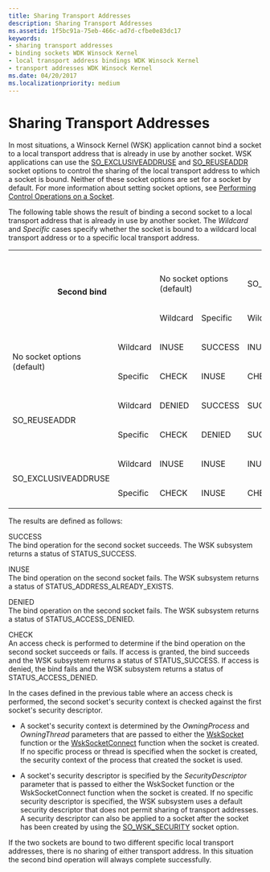 ```yaml
---
title: Sharing Transport Addresses
description: Sharing Transport Addresses
ms.assetid: 1f5bc91a-75eb-466c-ad7d-cfbe0e83dc17
keywords:
- sharing transport addresses
- binding sockets WDK Winsock Kernel
- local transport address bindings WDK Winsock Kernel
- transport addresses WDK Winsock Kernel
ms.date: 04/20/2017
ms.localizationpriority: medium
---
```


# Sharing Transport Addresses


In most situations, a Winsock Kernel (WSK) application cannot bind a socket to a local transport address that is already in use by another socket. WSK applications can use the [SO\_EXCLUSIVEADDRUSE](https://docs.microsoft.com/windows-hardware/drivers/network/so-exclusiveaddruse) and [SO\_REUSEADDR](https://docs.microsoft.com/windows-hardware/drivers/network/so-reuseaddr) socket options to control the sharing of the local transport address to which a socket is bound. Neither of these socket options are set for a socket by default. For more information about setting socket options, see [Performing Control Operations on a Socket](performing-control-operations-on-a-socket.md).

The following table shows the result of binding a second socket to a local transport address that is already in use by another socket. The *Wildcard* and *Specific* cases specify whether the socket is bound to a wildcard local transport address or to a specific local transport address.

 <table>
     <tr>
      <th colspan="2" rowspan="3">Second bind</th>
      <th colspan="6">First bind</th>
     </tr>
     <tr>
      <td colspan="2">
       <p>No socket options (default)
       </p>
      </td>
      <td colspan="2">
       <p>
        SO_REUSEADDR
       </p>
      </td>
      <td colspan="2">
       <p>
        SO_EXCLUSIVEADDRUSE
       </p>
      </td>
     </tr>
     <tr>
      <td>
       <p>
        Wildcard
       </p>
      </td>
      <td>
       <p>
        Specific
       </p>
      </td>
      <td>
       <p>
        Wildcard
       </p>
      </td>
      <td>
       <p>
        Specific
       </p>
      </td>
      <td>
       <p>
        Wildcard
       </p>
      </td>
      <td>
       <p>
        Specific
       </p>
      </td>
     </tr>
     <tr>
      <td rowspan="2">
       <p>
        No socket options (default)
       </p>
      </td>
      <td>
       <p>
        Wildcard
       </p>
      </td>
      <td>
       <p>INUSE</p>
      </td>
      <td>
       <p>SUCCESS</p>
      </td>
      <td>
       <p>INUSE</p>
      </td>
      <td>
       <p>SUCCESS</p>
      </td>
      <td>
       <p>INUSE</p>
      </td>
      <td>
       <p>SUCCESS</p>
      </td>
     </tr>
     <tr>
      <td>
       <p>
        Specific
       </p>
      </td>
      <td>
       <p>CHECK</p>
      </td>
      <td>
       <p>INUSE</p>
      </td>
      <td>
       <p>CHECK</p>
      </td>
      <td>
       <p>DENIED</p>
      </td>
      <td>
       <p>DENIED</p>
      </td>
      <td>
       <p>INUSE</p>
      </td>
     </tr>
     <tr>
      <td rowspan="2">
       <p>
        SO_REUSEADDR
       </p>
      </td>
      <td>
       <p>
        Wildcard
       </p>
      </td>
      <td>
       <p>DENIED</p>
      </td>
      <td>
       <p>SUCCESS</p>
      </td>
      <td>
       <p>SUCCESS</p>
      </td>
      <td>
       <p>SUCCESS</p>
      </td>
      <td>
       <p>DENIED</p>
      </td>
      <td>
       <p>SUCCESS</p>
      </td>
     </tr>
     <tr>
      <td>
       <p>
        Specific
       </p>
      </td>
      <td>
       <p>CHECK</p>
      </td>
      <td>
       <p>DENIED</p>
      </td>
      <td>
       <p>SUCCESS</p>
      </td>
      <td>
       <p>SUCCESS</p>
      </td>
      <td>
       <p>DENIED</p>
      </td>
      <td>
       <p>DENIED</p>
      </td>
     </tr>
     <tr>
      <td rowspan="2">
       <p>
        SO_EXCLUSIVEADDRUSE
       </p>
      </td>
      <td>
       <p>
        Wildcard
       </p>
      </td>
      <td>
       <p>INUSE</p>
      </td>
      <td>
       <p>INUSE</p>
      </td>
      <td>
       <p>INUSE</p>
      </td>
      <td>
       <p>INUSE</p>
      </td>
      <td>
       <p>INUSE</p>
      </td>
      <td>
       <p>INUSE</p>
      </td>
     </tr>
     <tr>
      <td>
       <p>
        Specific
       </p>
      </td>
      <td>
       <p>CHECK</p>
      </td>
      <td>
       <p>INUSE</p>
      </td>
      <td>
       <p>CHECK</p>
      </td>
      <td>
       <p>INUSE</p>
      </td>
       <td>
       <p>DENIED</p>
      </td>
      <td>
       <p>INUSE</p>
      </td>
     </tr>
    </table>    

The results are defined as follows:

<a href="" id="success"></a>SUCCESS  
The bind operation for the second socket succeeds. The WSK subsystem returns a status of STATUS\_SUCCESS.

<a href="" id="inuse"></a>INUSE  
The bind operation on the second socket fails. The WSK subsystem returns a status of STATUS\_ADDRESS\_ALREADY\_EXISTS.

<a href="" id="denied"></a>DENIED  
The bind operation on the second socket fails. The WSK subsystem returns a status of STATUS\_ACCESS\_DENIED.

<a href="" id="check"></a>CHECK  
An access check is performed to determine if the bind operation on the second socket succeeds or fails. If access is granted, the bind succeeds and the WSK subsystem returns a status of STATUS\_SUCCESS. If access is denied, the bind fails and the WSK subsystem returns a status of STATUS\_ACCESS\_DENIED.

In the cases defined in the previous table where an access check is performed, the second socket's security context is checked against the first socket's security descriptor.

-   A socket's security context is determined by the *OwningProcess* and *OwningThread* parameters that are passed to either the [WskSocket](https://docs.microsoft.com/windows-hardware/drivers/ddi/wsk/nc-wsk-pfn_wsk_socket) function or the [WskSocketConnect](https://docs.microsoft.com/windows-hardware/drivers/ddi/wsk/nc-wsk-pfn_wsk_socket_connect) function when the socket is created. If no specific process or thread is specified when the socket is created, the security context of the process that created the socket is used.

-   A socket's security descriptor is specified by the *SecurityDescriptor* parameter that is passed to either the WskSocket function or the WskSocketConnect function when the socket is created. If no specific security descriptor is specified, the WSK subsystem uses a default security descriptor that does not permit sharing of transport addresses. A security descriptor can also be applied to a socket after the socket has been created by using the [SO\_WSK\_SECURITY](https://docs.microsoft.com/windows-hardware/drivers/network/so-wsk-security) socket option.

If the two sockets are bound to two different specific local transport addresses, there is no sharing of either transport address. In this situation the second bind operation will always complete successfully.

 

 





